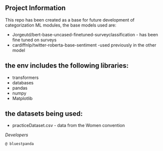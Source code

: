 ## Project Information
This repo has been created as a base for future development of categorization ML modules, the base models used are:
- Jorgeutd/bert-base-uncased-finetuned-surveyclassification - has been fine tuned on surveys 
- cardiffnlp/twitter-roberta-base-sentiment -used previously in the other model 
## the env includes the following libraries:
- transformers 
- databases 
- pandas 
- numpy 
- Matplotlib 

## the datasets being used:
- practiceDataset.csv - data from the Women convention 

*Developers*

    @ bluestpanda